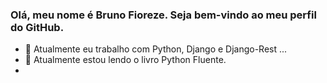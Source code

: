 ### Olá, meu nome é Bruno Fioreze. Seja bem-vindo ao meu perfil do GitHub.

- 🔭 Atualmente eu trabalho com Python, Django e Django-Rest ...
- 🌱 Atualmente estou lendo o livro Python Fluente.
- 
<!--
**Bruno-Fioreze/Bruno-Fioreze** is a ✨ _special_ ✨ repository because its `README.md` (this file) appears on your GitHub profile.

Here are some ideas to get you started:

- 🔭 I’m currently working on ...
- 🌱 I’m currently learning ...
- 👯 I’m looking to collaborate on ...
- 🤔 I’m looking for help with ...
- 💬 Ask me about ...
- 📫 How to reach me: ...
- 😄 Pronouns: ...
- ⚡ Fun fact: ...
-->
